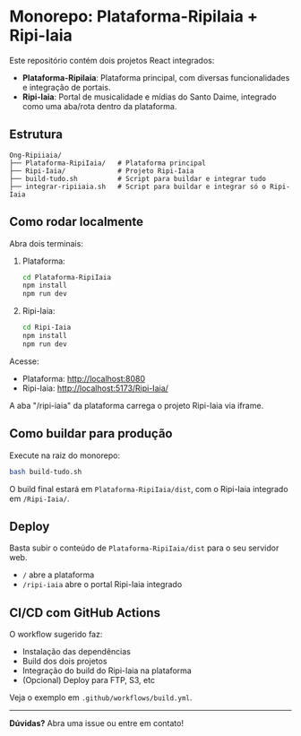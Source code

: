 # Monorepo: Plataforma-RipiIaia + Ripi-Iaia

Este repositório contém dois projetos React integrados:

- **Plataforma-RipiIaia**: Plataforma principal, com diversas funcionalidades e integração de portais.
- **Ripi-Iaia**: Portal de musicalidade e mídias do Santo Daime, integrado como uma aba/rota dentro da plataforma.

## Estrutura

```
Ong-Ripiiaia/
├── Plataforma-RipiIaia/   # Plataforma principal
├── Ripi-Iaia/             # Projeto Ripi-Iaia
├── build-tudo.sh          # Script para buildar e integrar tudo
├── integrar-ripiiaia.sh   # Script para buildar e integrar só o Ripi-Iaia
```

## Como rodar localmente

Abra dois terminais:

1. Plataforma:
   ```bash
   cd Plataforma-RipiIaia
   npm install
   npm run dev
   ```
2. Ripi-Iaia:
   ```bash
   cd Ripi-Iaia
   npm install
   npm run dev
   ```

Acesse:

- Plataforma: [http://localhost:8080](http://localhost:8080)
- Ripi-Iaia: [http://localhost:5173/Ripi-Iaia/](http://localhost:5173/Ripi-Iaia/)

A aba "/ripi-iaia" da plataforma carrega o projeto Ripi-Iaia via iframe.

## Como buildar para produção

Execute na raiz do monorepo:

```bash
bash build-tudo.sh
```

O build final estará em `Plataforma-RipiIaia/dist`, com o Ripi-Iaia integrado em `/Ripi-Iaia/`.

## Deploy

Basta subir o conteúdo de `Plataforma-RipiIaia/dist` para o seu servidor web.

- `/` abre a plataforma
- `/ripi-iaia` abre o portal Ripi-Iaia integrado

## CI/CD com GitHub Actions

O workflow sugerido faz:

- Instalação das dependências
- Build dos dois projetos
- Integração do build do Ripi-Iaia na plataforma
- (Opcional) Deploy para FTP, S3, etc

Veja o exemplo em `.github/workflows/build.yml`.

---

**Dúvidas?**
Abra uma issue ou entre em contato!
